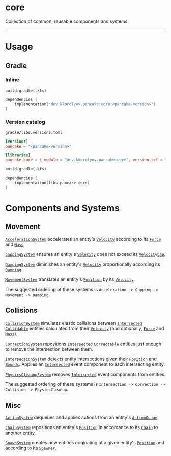 # core

Collection of common, reusable components and systems.

---

# Usage

## Gradle

### Inline

`build.gradle(.kts)`

```kotlin
dependencies {
	implementation("dev.kkorolyov.pancake:core:<pancake-version>")
}
```

### Version catalog

`gradle/libs.versions.toml`

```toml
[versions]
pancake = "<pancake-version>"

[libraries]
pancake-core = { module = "dev.kkorolyov.pancake:core", version.ref = "pancake" }
```

`build.gradle(.kts)`

```kotlin
dependencies {
	implementation(libs.pancake.core)
}
```

# Components and Systems

## Movement

[`AccelerationSystem`](src/main/java/dev/kkorolyov/pancake/core/system/AccelerationSystem.java) accelerates an entity's [`Velocity`](src/main/java/dev/kkorolyov/pancake/core/component/movement/Velocity.java) according to its [`Force`](src/main/java/dev/kkorolyov/pancake/core/component/movement/Force.java) and [`Mass`](src/main/java/dev/kkorolyov/pancake/core/component/movement/Mass.java).

[`CappingSystem`](src/main/java/dev/kkorolyov/pancake/core/system/CappingSystem.java) ensures an entity's [`Velocity`](src/main/java/dev/kkorolyov/pancake/core/component/movement/Velocity.java) does not exceed its [`VelocityCap`](src/main/java/dev/kkorolyov/pancake/core/component/movement/VelocityCap.java).

[`DampingSystem`](src/main/java/dev/kkorolyov/pancake/core/system/DampingSystem.java) diminishes an entity's [`Velocity`](src/main/java/dev/kkorolyov/pancake/core/component/movement/Velocity.java) proportionally according its [`Damping`](src/main/java/dev/kkorolyov/pancake/core/component/movement/Damping.java).

[`MovementSystem`](src/main/java/dev/kkorolyov/pancake/core/system/MovementSystem.java) translates an entity's [`Position`](src/main/java/dev/kkorolyov/pancake/core/component/Position.java) by its [`Velocity`](src/main/java/dev/kkorolyov/pancake/core/component/movement/Velocity.java).

The suggested ordering of these systems is `Acceleration -> Capping -> Movement -> Damping`.

## Collisions

[`CollisionSystem`](src/main/java/dev/kkorolyov/pancake/core/system/CollisionSystem.java) simulates elastic collisions between [`Intersected`](src/main/java/dev/kkorolyov/pancake/core/component/event/Intersected.java) [`Collidable`](src/main/java/dev/kkorolyov/pancake/core/component/tag/Collidable.java) entities calculated from their [`Velocity`](src/main/java/dev/kkorolyov/pancake/core/component/movement/Velocity.java) (and optionally, [`Force`](src/main/java/dev/kkorolyov/pancake/core/component/movement/Force.java) and [`Mass`](src/main/java/dev/kkorolyov/pancake/core/component/movement/Mass.java)).

[`CorrectionSystem`](src/main/java/dev/kkorolyov/pancake/core/system/CorrectionSystem.java) repositions [`Intersected`](src/main/java/dev/kkorolyov/pancake/core/component/event/Intersected.java) [`Correctable`](src/main/java/dev/kkorolyov/pancake/core/component/tag/Correctable.java) entities just enough to remove the intersection between them.

[`IntersectionSystem`](src/main/java/dev/kkorolyov/pancake/core/system/IntersectionSystem.java) detects entity intersections given their [`Position`](src/main/java/dev/kkorolyov/pancake/core/component/Position.java) and [`Bounds`](src/main/java/dev/kkorolyov/pancake/core/component/Bounds.java).
Applies an [`Intersected`](src/main/java/dev/kkorolyov/pancake/core/component/event/Intersected.java) event component to each intersecting entity.

[`PhysicsCleanupSystem`](src/main/java/dev/kkorolyov/pancake/core/system/cleanup/PhysicsCleanupSystem.java) removes [`Intersected`](src/main/java/dev/kkorolyov/pancake/core/component/event/Intersected.java) event components from entities.

The suggested ordering of these systems is `Intersection -> Correction -> Collision -> PhysicsCleanup`.

## Misc

[`ActionSystem`](src/main/java/dev/kkorolyov/pancake/core/system/ActionSystem.java) dequeues and applies actions from an entity's [`ActionQueue`](src/main/java/dev/kkorolyov/pancake/core/component/ActionQueue.java).

[`ChainSystem`](src/main/java/dev/kkorolyov/pancake/core/system/ChainSystem.java) repositions an entity's [`Position`](src/main/java/dev/kkorolyov/pancake/core/component/Position.java) in accordance to its [`Chain`](src/main/java/dev/kkorolyov/pancake/core/component/Chain.java) to another entity.

[`SpawnSystem`](src/main/java/dev/kkorolyov/pancake/core/system/SpawnSystem.java) creates new entities originating at a given entity's [`Position`](src/main/java/dev/kkorolyov/pancake/core/component/Position.java) and according to its [`Spawner`](src/main/java/dev/kkorolyov/pancake/core/component/Spawner.java).
